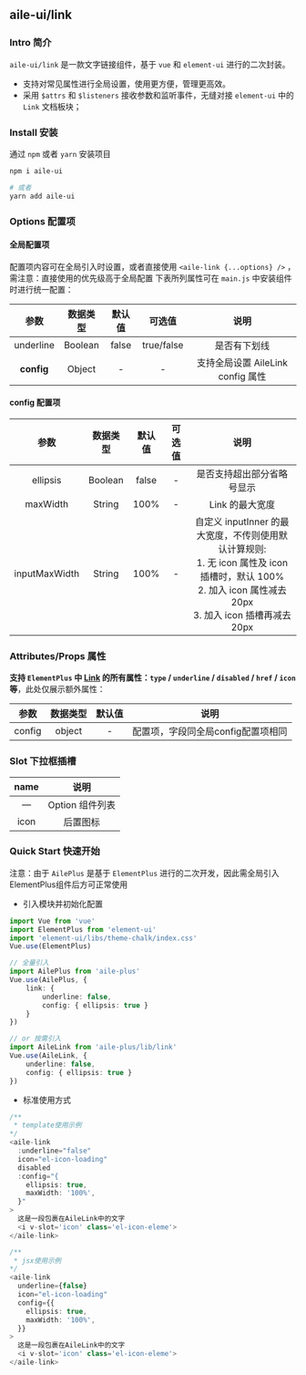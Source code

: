## aile-ui/link

### Intro 简介

`aile-ui/link` 是一款文字链接组件，基于 `vue` 和 `element-ui` 进行的二次封装。
- 支持对常见属性进行全局设置，使用更方便，管理更高效。
- 采用 `$attrs` 和 `$listeners` 接收参数和监听事件，无缝对接 `element-ui` 中的 `Link` 文档板块；

### Install 安装

通过 `npm` 或者 `yarn` 安装项目

```bash
npm i aile-ui

# 或者
yarn add aile-ui
```

### Options 配置项

#### 全局配置项

配置项内容可在全局引入时设置，或者直接使用 `<aile-link {...options} />` ，需注意：直接使用的优先级高于全局配置
下表所列属性可在 `main.js` 中安装组件时进行统一配置：

|    参数    | 数据类型 | 默认值 |   可选值   |               说明                |
| :--------: | :------: | :----: | :--------: | :-------------------------------: |
| underline  | Boolean  | false  | true/false |           是否有下划线            |
| **config** |  Object  |   -    |     -      | 支持全局设置 AileLink config 属性 |

#### config 配置项

|     参数      | 数据类型 | 默认值 | 可选值 |                                                                              说明                                                                               |
| :-----------: | :------: | :----: | :----: | :-------------------------------------------------------------------------------------------------------------------------------------------------------------: |
|   ellipsis    | Boolean  | false  |   -    |                                                                   是否支持超出部分省略号显示                                                                    |
|   maxWidth    |  String  |  100%  |   -    |                                                                         Link 的最大宽度                                                                         |
| inputMaxWidth |  String  |  100%  |   -    | 自定义 inputInner 的最大宽度，不传则使用默认计算规则:<br>1. 无 icon 属性及 icon 插槽时，默认 100%<br>2. 加入 icon 属性减去 20px<br>3. 加入 icon 插槽再减去 20px |


### Attributes/Props 属性

**支持 `ElementPlus` 中 [Link](https://element-plus.org/#/zh-CN/component/link) 的所有属性：`type` / `underline` / `disabled` / `href` / `icon` 等**，此处仅展示额外属性：

|  参数  | 数据类型 | 默认值 |                说明                |
| :----: | :------: | :----: | :--------------------------------: |
| config |  object  |   -    | 配置项，字段同全局config配置项相同 |


### Slot 下拉框插槽

| name  |      说明       |
| :---: | :-------------: |
|   —   | Option 组件列表 |
| icon  |    后置图标     |

### Quick Start 快速开始

注意：由于 `AilePlus` 是基于 `ElementPlus` 进行的二次开发，因此需全局引入ElementPlus组件后方可正常使用

- 引入模块并初始化配置

```ts
import Vue from 'vue'
import ElementPlus from 'element-ui'
import 'element-ui/libs/theme-chalk/index.css'
Vue.use(ElementPlus)

// 全量引入
import AilePlus from 'aile-plus'
Vue.use(AilePlus, {
    link: {
        underline: false,
        config: { ellipsis: true }
    }
})

// or 按需引入
import AileLink from 'aile-plus/lib/link'
Vue.use(AileLink, {
    underline: false,
    config: { ellipsis: true }
})

```

- 标准使用方式

```ts
/**
 * template使用示例
*/
<aile-link
  :underline="false"
  icon="el-icon-loading"
  disabled
  :config="{
    ellipsis: true,
    maxWidth: '100%',
  }"
>
  这是一段包裹在AileLink中的文字
  <i v-slot='icon' class='el-icon-eleme'>
</aile-link>

/**
 * jsx使用示例
*/
<aile-link
  underline={false}
  icon="el-icon-loading"
  config={{
    ellipsis: true,
    maxWidth: '100%',
  }}
>
  这是一段包裹在AileLink中的文字
  <i v-slot='icon' class='el-icon-eleme'>
</aile-link>

```
